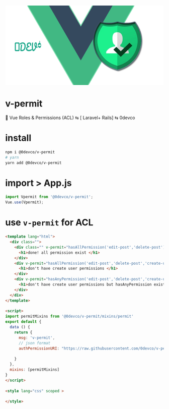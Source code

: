 <p align="center" ><img src="https://raw.githubusercontent.com/0devco/v-permit/master/v-permit.png"></p>

# v-permit
🔑 Vue Roles & Permissions (ACL) ⇆ [ Laravel+ Rails] ⇆ 0devco

# install

```bash
npm i @0devco/v-permit
# yarn
yarn add @0devco/v-permit
```

# import > App.js

```js
import Vpermit from '@0devco/v-permit';
Vue.use(Vpermit);
```

# use `v-permit` for ACL

```html
<template lang="html">
  <div class="">
    <div class="" v-permit="hasAllPermission('edit-post','delete-post') || v_permit">
      <h1>done! all permission exist </h1>
    </div>
    <div v-permit="hasAllPermission('edit-post','delete-post','create-user') || v_permit">
      <h1>don't have create user permissions </h1>
    </div>
    <div v-permit="hasAnyPermission('edit-post','delete-post','create-user') || v_permit">
      <h1>don't have create user permissions but hasAnyPermission exists  </h1>
    </div>
  </div>
</template>

<script>
import permitMixins from '@0devco/v-permit/mixins/permit'
export default {
  data () {
    return {
      msg: 'v-permit',
      // json format
      authPermissionURI: "https://raw.githubusercontent.com/0devco/v-permit/master/authUserPermissions.json"

    }
  },
  mixins: [permitMixins]
}
</script>

<style lang="css" scoped >

</style>

```
